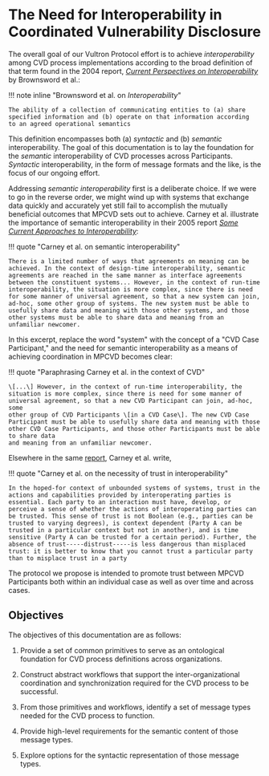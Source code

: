 # The Need for Interoperability in Coordinated Vulnerability Disclosure

The overall goal of our Vultron Protocol effort is to achieve *interoperability* among CVD process implementations according to the
broad definition of that term found in the 2004 report, [*Current Perspectives on Interoperability*](https://doi.org/10.1184/R1/6572852.v1) by Brownsword et al.:

!!! note inline "Brownsword et al. on *Interoperability*"

    The ability of a collection of communicating entities to (a) share
    specified information and (b) operate on that information according
    to an agreed operational semantics

This definition encompasses both (a) *syntactic* and (b) *semantic*
interoperability. The goal of this documentation is to lay the foundation for
the *semantic* interoperability of CVD processes across Participants.
*Syntactic* interoperability, in the form of message formats and the
like, is the focus of our ongoing effort.

Addressing *semantic interoperability* first is a deliberate choice.
If we were to go in the reverse order, we might wind up with systems that
exchange data quickly and accurately yet still fail to accomplish the
mutually beneficial outcomes that MPCVD sets out to achieve.
Carney et al. illustrate the importance of semantic interoperability in their 2005 report
[*Some Current Approaches to Interoperability*](https://doi.org/10.1184/R1/6584258.v1):

!!! quote "Carney et al. on semantic interoperability"

    There is a limited number of ways that agreements on meaning can be
    achieved. In the context of design-time interoperability, semantic
    agreements are reached in the same manner as interface agreements
    between the constituent systems... However, in the context of run-time
    interoperability, the situation is more complex, since there is need
    for some manner of universal agreement, so that a new system can join,
    ad-hoc, some other group of systems. The new system must be able to
    usefully share data and meaning with those other systems, and those
    other systems must be able to share data and meaning from an
    unfamiliar newcomer.

In this excerpt, replace the word "system" with the concept of a
"CVD Case Participant," and the need for semantic interoperability as a means of
achieving coordination in MPCVD becomes clear:

!!! quote "Paraphrasing Carney et al. in the context of CVD"

    \[...\] However, in the context of run-time interoperability, the
    situation is more complex, since there is need for some manner of
    universal agreement, so that a new CVD Participant can join, ad-hoc, some
    other group of CVD Participants \[in a CVD Case\]. The new CVD Case
    Participant must be able to usefully share data and meaning with those
    other CVD Case Participants, and those other Participants must be able to share data
    and meaning from an unfamiliar newcomer.

Elsewhere in the same [report](https://doi.org/10.1184/R1/6584258.v1), Carney et al.
write,

!!! quote "Carney et al. on the necessity of trust in interoperability"

    In the hoped-for context of unbounded systems of systems, trust in the
    actions and capabilities provided by interoperating parties is
    essential. Each party to an interaction must have, develop, or
    perceive a sense of whether the actions of interoperating parties can
    be trusted. This sense of trust is not Boolean (e.g., parties can be
    trusted to varying degrees), is context dependent (Party A can be
    trusted in a particular context but not in another), and is time
    sensitive (Party A can be trusted for a certain period). Further, the
    absence of trust-----distrust-----is less dangerous than misplaced
    trust: it is better to know that you cannot trust a particular party
    than to misplace trust in a party

The protocol we propose is intended to promote trust between MPCVD Participants both within an individual case as well
as over time and across cases.

## Objectives

The objectives of this documentation are as follows:

1. Provide a set of common primitives to serve as an ontological
    foundation for CVD process definitions across
    organizations.

2. Construct abstract workflows that support the inter-organizational
    coordination and synchronization required for the
    CVD process to
    be successful.

3. From those primitives and workflows, identify a set of message types
    needed for the CVD process to function.

4. Provide high-level requirements for the semantic content of those
    message types.

5. Explore options for the syntactic representation of those message
    types.
